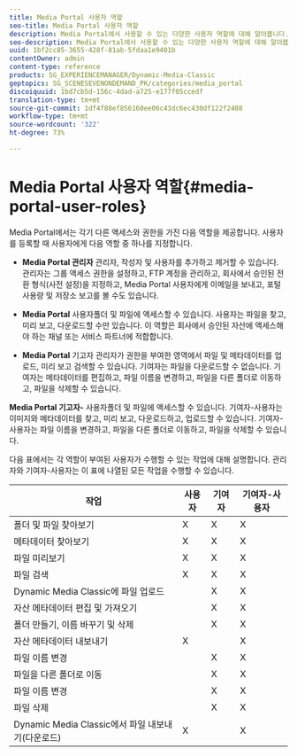 ```yaml
---
title: Media Portal 사용자 역할
seo-title: Media Portal 사용자 역할
description: Media Portal에서 사용할 수 있는 다양한 사용자 역할에 대해 알아봅니다.
seo-description: Media Portal에서 사용할 수 있는 다양한 사용자 역할에 대해 알아봅니다.
uuid: 1bf2cc85-3655-428f-81ab-5fdaa1e9401b
contentOwner: admin
content-type: reference
products: SG_EXPERIENCEMANAGER/Dynamic-Media-Classic
geptopics: SG_SCENESEVENONDEMAND_PK/categories/media_portal
discoiquuid: 1bd7cb5d-156c-4dad-a725-e177f05ccedf
translation-type: tm+mt
source-git-commit: 1df4f88ef856160ee06c43dc6ec430df122f2408
workflow-type: tm+mt
source-wordcount: '322'
ht-degree: 73%

---
```



# Media Portal 사용자 역할{#media-portal-user-roles}

Media Portal에서는 각기 다른 액세스와 권한을 가진 다음 역할을 제공합니다. 사용자를 등록할 때 사용자에게 다음 역할 중 하나를 지정합니다.

* **Media Portal 관리자**
관리자, 작성자 및 사용자를 추가하고 제거할 수 있습니다. 관리자는 그룹 액세스 권한을 설정하고, FTP 계정을 관리하고, 회사에서 승인된 전환 형식(사전 설정)을 지정하고, Media Portal 사용자에게 이메일을 보내고, 포털 사용량 및 저장소 보고를 볼 수도 있습니다.

* **Media Portal**
사용자폴더 및 파일에 액세스할 수 있습니다. 사용자는 파일을 찾고, 미리 보고, 다운로드할 수만 있습니다. 이 역할은 회사에서 승인된 자산에 액세스해야 하는 채널 또는 서비스 파트너에 적합합니다.

* **Media Portal**
기고자 관리자가 권한을 부여한 영역에서 파일 및 메타데이터를 업로드, 미리 보고 검색할 수 있습니다. 기여자는 파일을 다운로드할 수 없습니다. 기여자는 메타데이터를 편집하고, 파일 이름을 변경하고, 파일을 다른 폴더로 이동하고, 파일을 삭제할 수 있습니다.

**Media Portal 기고자-**
사용자폴더 및 파일에 액세스할 수 있습니다. 기여자-사용자는 이미지와 메타데이터를 찾고, 미리 보고, 다운로드하고, 업로드할 수 있습니다. 기여자-사용자는 파일 이름을 변경하고, 파일을 다른 폴더로 이동하고, 파일을 삭제할 수 있습니다.

다음 표에서는 각 역할이 부여된 사용자가 수행할 수 있는 작업에 대해 설명합니다. 관리자와 기여자-사용자는 이 표에 나열된 모든 작업을 수행할 수 있습니다.

| 작업 | 사용자 | 기여자 | 기여자-사용자 |
|--- |--- |--- |--- |
| 폴더 및 파일 찾아보기 | X | X | X |
| 메타데이터 찾아보기 | X | X | X |
| 파일 미리보기 | X | X | X |
| 파일 검색 | X | X | X |
| Dynamic Media Classic에 파일 업로드 |  | X | X |
| 자산 메타데이터 편집 및 가져오기 |  | X | X |
| 폴더 만들기, 이름 바꾸기 및 삭제 |  | X | X |
| 자산 메타데이터 내보내기 | X |  | X |
| 파일 이름 변경 |  | X | X |
| 파일을 다른 폴더로 이동 |  | X | X |
| 파일 이름 변경 |  | X | X |
| 파일 삭제 |  | X | X |
| Dynamic Media Classic에서 파일 내보내기(다운로드) | X |  | X |